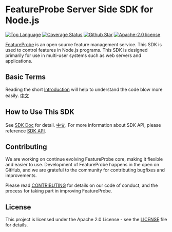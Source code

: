 # FeatureProbe Server Side SDK for Node.js

[![Top Language](https://img.shields.io/github/languages/top/FeatureProbe/server-sdk-node)](https://github.com/FeatureProbe/server-sdk-node)
[![Coverage Status](https://coveralls.io/repos/github/FeatureProbe/server-sdk-node/badge.svg?branch=main)](https://coveralls.io/github/FeatureProbe/server-sdk-node?branch=main)
[![Github Star](https://img.shields.io/github/stars/FeatureProbe/server-sdk-node)](https://github.com/FeatureProbe/server-sdk-node/stargazers)
[![Apache-2.0 license](https://img.shields.io/github/license/FeatureProbe/FeatureProbe)](https://github.com/FeatureProbe/FeatureProbe/blob/main/LICENSE)

[FeatureProbe](https://featureprobe.com/) is an open source feature management service. This SDK is used to control features in Node.js programs. This
SDK is designed primarily for use in multi-user systems such as web servers and applications.

## Basic Terms

Reading the short [Introduction](https://docs.featureprobe.com/reference/sdk-introduction) will help to understand the code blow more easily.  [中文](https://docs.featureprobe.com/zh-CN/reference/sdk-introduction)

## How to Use This SDK

See [SDK Doc](https://docs.featureprobe.com/how-to/Server-Side%20SDKs/node-sdk) for detail.  [中文](https://docs.featureprobe.com/zh-CN/how-to/Server-Side%20SDKs/node-sdk). For more information about SDK API, please reference [SDK API](https://featureprobe.github.io/server-sdk-node/).

## Contributing

We are working on continue evolving FeatureProbe core, making it flexible and easier to use.
Development of FeatureProbe happens in the open on GitHub, and we are grateful to the
community for contributing bugfixes and improvements.

Please read [CONTRIBUTING](https://github.com/FeatureProbe/featureprobe/blob/master/CONTRIBUTING.md)
for details on our code of conduct, and the process for taking part in improving FeatureProbe.

## License

This project is licensed under the Apache 2.0 License - see the [LICENSE](LICENSE) file for details.
